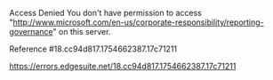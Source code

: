 Access Denied
You don't have permission to access "http://www.microsoft.com/en-us/corporate-responsibility/reporting-governance" on this server.

Reference #18.cc94d817.1754662387.17c71211

https://errors.edgesuite.net/18.cc94d817.1754662387.17c71211